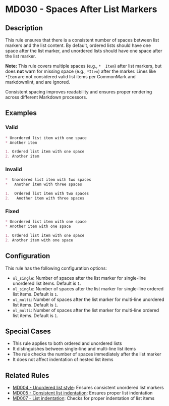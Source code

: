 # MD030 - Spaces After List Markers

## Description

This rule ensures that there is a consistent number of spaces between list markers and the list content.
By default, ordered lists should have one space after the list marker, and unordered lists should have
one space after the list marker.

**Note:** This rule covers multiple spaces (e.g., `*  Item`) after list markers, but does **not** warn for missing space (e.g., `*Item`) after the marker. Lines like `*Item` are not considered valid list items per CommonMark and markdownlint, and are ignored.

Consistent spacing improves readability and ensures proper rendering across different Markdown processors.

<!-- markdownlint-disable -->
## Examples

### Valid

```markdown
* Unordered list item with one space
* Another item

1. Ordered list item with one space
2. Another item
```

### Invalid

```markdown
*  Unordered list item with two spaces
*   Another item with three spaces

1.  Ordered list item with two spaces
2.   Another item with three spaces
```

### Fixed

```markdown
* Unordered list item with one space
* Another item with one space

1. Ordered list item with one space
2. Another item with one space
```
<!-- markdownlint-enable -->

## Configuration

This rule has the following configuration options:

- `ul_single`: Number of spaces after the list marker for single-line unordered list items. Default is `1`.
- `ol_single`: Number of spaces after the list marker for single-line ordered list items. Default is `1`.
- `ul_multi`: Number of spaces after the list marker for multi-line unordered list items. Default is `1`.
- `ol_multi`: Number of spaces after the list marker for multi-line ordered list items. Default is `1`.

## Special Cases

- This rule applies to both ordered and unordered lists
- It distinguishes between single-line and multi-line list items
- The rule checks the number of spaces immediately after the list marker
- It does not affect indentation of nested list items

## Related Rules

- [MD004 - Unordered list style](md004.md): Ensures consistent unordered list markers
- [MD005 - Consistent list indentation](md005.md): Ensures proper list indentation
- [MD007 - List indentation](md007.md): Checks for proper indentation of list items
